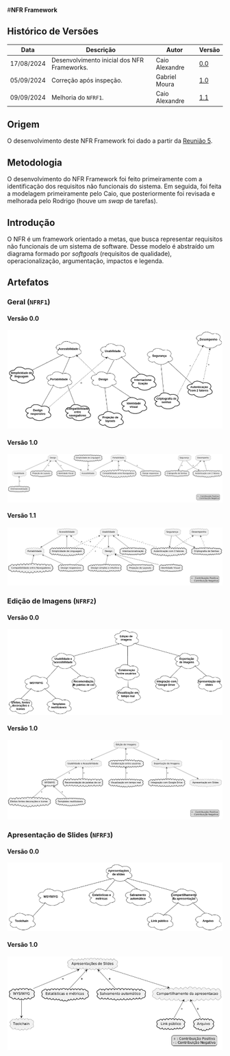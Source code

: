 #__NFR Framework__

## Histórico de Versões

| Data       | Descrição                                   | Autor          | Versão                                                 |
|------------|---------------------------------------------|----------------|--------------------------------------------------------|
| 17/08/2024 | Desenvolvimento inicial dos NFR Frameworks. | Caio Alexandre | [0.0](nfr-framework.md)                                |
| 05/09/2024 | Correção após inspeção.                     | Gabriel Moura  | [1.0](../analise/correcoes/nfr-framework_corrigido.md) |
| 09/09/2024 | Melhoria do `NFRF1`.                        | Caio Alexandre | [1.1](nfr-framework.md)                                |

## Origem

O desenvolvimento deste NFR Framework foi dado a partir da
[Reunião 5](../atas/reuniao05.md).

## Metodologia

O desenvolvimento do NFR Framework foi feito primeiramente com a identificação
dos requisitos não funcionais do sistema. Em seguida, foi feita a modelagem
primeiramente pelo Caio, que posteriormente foi revisada e melhorada pelo
Rodrigo (houve um *swap* de tarefas).

## Introdução

O NFR é um framework orientado a metas, que busca representar requisitos não
funcionais de um sistema de software. Desse modelo é abstraído um diagrama
formado por *softgoals* (requisitos de qualidade), operacionalização,
argumentação, impactos e legenda.

## Artefatos

### Geral (`NFRF1`)

#### Versão 0.0

![NFR Framework - Geral](../images/nfr-framework/v0.1/geral.png)

#### Versão 1.0

![NFR Framework - Geral](../images/nfr-framework/v1.0/geral.png)

#### Versão 1.1

![NFR Framework - Geral](../images/nfr-framework/v1.1/geral.png)

### Edição de Imagens (`NFRF2`)

#### Versão 0.0

![NFR Framework - Edição de Imagens](../images/nfr-framework/v0.0/edicao-de-imagens.png)

#### Versão 1.0

![NFR Framework - Edição de Imagens](../images/nfr-framework/v1.0/edicao-de-imagens.png)

### Apresentação de Slides (`NFRF3`)

#### Versão 0.0

![NFR Framework - Edição de Imagens](../images/nfr-framework/v0.0/apresentacao-de-slides.png)

#### Versão 1.0

![NFR Framework - Edição de Imagens](../images/nfr-framework/v1.0/apresentacao-de-slides.png)
